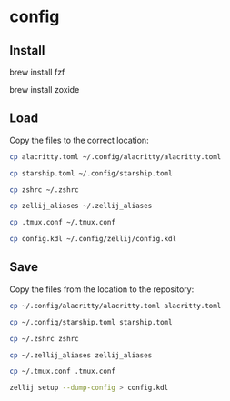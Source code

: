 # config

## Install

brew install fzf

brew install zoxide

## Load

Copy the files to the correct location:

```bash
cp alacritty.toml ~/.config/alacritty/alacritty.toml
```

```bash
cp starship.toml ~/.config/starship.toml
```

```bash
cp zshrc ~/.zshrc
```

```bash
cp zellij_aliases ~/.zellij_aliases
```

```bash
cp .tmux.conf ~/.tmux.conf
```

```bash
cp config.kdl ~/.config/zellij/config.kdl
```

## Save

Copy the files from the location to the repository:

```bash
cp ~/.config/alacritty/alacritty.toml alacritty.toml
```

```bash
cp ~/.config/starship.toml starship.toml
```

```bash
cp ~/.zshrc zshrc
```

```bash
cp ~/.zellij_aliases zellij_aliases
```

```bash
cp ~/.tmux.conf .tmux.conf
```

```bash
zellij setup --dump-config > config.kdl
```

